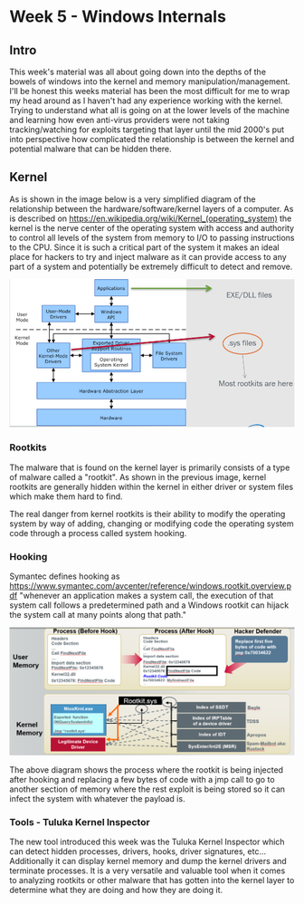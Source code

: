 # Week 5 - Windows Internals

## Intro

This week's material was all about going down into the depths of the bowels of windows into the kernel and memory manipulation/management.  I'll be honest this weeks material has been the most difficult for me to wrap my head around as I haven't had any experience working with the kernel.  Trying to understand what all is going on at the lower levels of the machine and learning how even anti-virus providers were not taking tracking/watching for exploits targeting that layer until the mid 2000's put into perspective how complicated the relationship is between the kernel and potential malware that can be hidden there.

## Kernel

As is shown in the image below is a very simplified diagram of the relationship between the hardware/software/kernel layers of a computer.  As is described on https://en.wikipedia.org/wiki/Kernel_(operating_system) the kernel is the nerve center of the operating system with access and authority to control all levels of the system from memory to I/O to passing instructions to the CPU.  Since it is such a critical part of the system it makes an ideal place for hackers to try and inject malware as it can provide access to any part of a system and potentially be extremely difficult to detect and remove.

<img src="kernel.PNG" alt="kernel" class="inline"/>

### Rootkits

The malware that is found on the kernel layer is primarily consists of a type of malware called a "rootkit".  As shown in the previous image, kernel rootkits are generally hidden within the kernel in either driver or system files which make them hard to find.

The real danger from kernel rootkits is their ability to modify the operating system by way of adding, changing or modifying code the operating system code through a process called system hooking.

### Hooking

Symantec defines hooking as https://www.symantec.com/avcenter/reference/windows.rootkit.overview.pdf "whenever an application makes a system call, the execution of that system call follows a predetermined path and a Windows rootkit can hijack the system call at many points along that path."

<img src="hooking.PNG" alt="system" class="inline"/>

The above diagram shows the process where the rootkit is being injected after hooking and replacing a few bytes of code with a jmp call to go to another section of memory where the rest exploit is being stored so it can infect the system with whatever the payload is.

### Tools - Tuluka Kernel Inspector

The new tool introduced this week was the Tuluka Kernel Inspector which can detect hidden processes, drivers, hooks, driver signatures, etc...  Additionally it can display kernel memory and dump the kernel drivers and terminate processes.  It is a very versatile and valuable tool when it comes to analyzing rootkits or other malware that has gotten into the kernel layer to determine what they are doing and how they are doing it.
